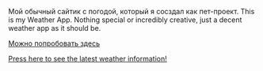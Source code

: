 Мой обычный сайтик с погодой, который я сосздал как пет-проект.
This is my Weather App. Nothing special or incredibly creative, just a decent weather app as it should be.

[Можно попробовать здесь](https://wezza.vercel.app/)

[Press here to see the latest weather information!](https://wezza.vercel.app/)


